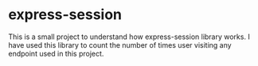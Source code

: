 # express-session
This is a small project to understand how express-session library works.
I have used this library to count the number of times user visiting any endpoint used in this project. 
